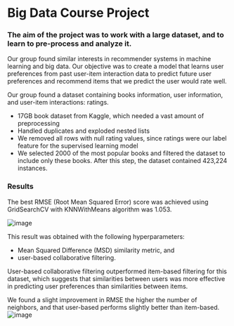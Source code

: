 # Big Data Course Project

### The aim of the project was to work with a large dataset, and to learn to pre-process and analyze it.

Our group found similar interests in recommender systems in machine learning and big data. Our objective was to create a model that learns user preferences from past user-item interaction data to predict future user preferences and recommend items that we predict the user would rate well.

Our group found a dataset containing books information, user information, and user-item interactions: ratings.
- 17GB book dataset from Kaggle, which needed a vast amount of preprocessing
- Handled duplicates and exploded nested lists
- We removed all rows with null rating values, since ratings were our label feature for the supervised learning model
- We selected 2000 of the most popular books and filtered the dataset to include only these books. After this step, the dataset contained 423,224 instances.

### Results

The best RMSE (Root Mean Squared Error) score was achieved using GridSearchCV with KNNWithMeans algorithm was 1.053. 

![image](https://github.com/user-attachments/assets/215c6af9-b6f5-4549-b78c-e6698833e621)

This result was obtained with the following hyperparameters: 
* Mean Squared Difference (MSD) similarity metric, and
* user-based collaborative filtering.

User-based collaborative filtering outperformed item-based filtering for this dataset, which suggests that similarities between users was more effective in predicting user preferences than similarities between items.

We found a slight improvement in RMSE the higher the number of neighbors, and that user-based performs slightly better than item-based.
![image](https://github.com/user-attachments/assets/3e3eff5c-3f5f-4ab5-a3a2-1384ac8c7622)

